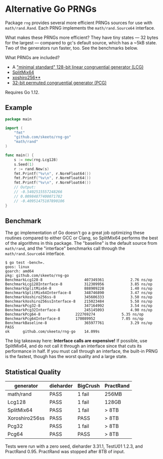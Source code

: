# Alternative Go PRNGs

Package `rng` provides several more efficient PRNGs sources for use with
`math/rand.Rand`. Each PRNG implements the `math/rand.Source64`
interface.

What makes these PRNGs more efficient? They have tiny states — 32 bytes
for the largest — compared to gc's default source, which has a ~5kB
state. Two of the generators run faster, too. See the benchmarks below.

What PRNGs are included?

* A ["minimal standard" 128-bit linear congruential generator (LCG)][lcg128]
* [SplitMix64][sm64]
* [xoshiro256\*\*][xo]
* [32-bit permuted congruential generator (PCG)][pcg32]

[lcg128]: http://www.pcg-random.org/posts/does-it-beat-the-minimal-standard.html
[sm64]: http://xoshiro.di.unimi.it/splitmix64.c
[xo]: http://xoshiro.di.unimi.it/xoshiro256starstar.c
[pcg32]: http://www.pcg-random.org/download.html

Requires Go 1.12.

## Example

```go
package main

import (
	"fmt"
	"github.com/skeeto/rng-go"
	"math/rand"
)

func main() {
	s := new(rng.Lcg128)
	s.Seed(1)
	r := rand.New(s)
	fmt.Printf("%v\n", r.NormFloat64())
	fmt.Printf("%v\n", r.NormFloat64())
	fmt.Printf("%v\n", r.NormFloat64())
	// Output:
	// -0.5402515557248266
	// 0.00984877400071782
	// -0.40951475107890106
}
```

## Benchmark

The gc implementation of Go doesn't go a great job optimizing these
routines compared to either GCC or Clang, so SplitMix64 performs the
best of the algorithms in this package. The "baseline" is the default
source from `math/rand`, and the "interface" benchmarks call through the
`math/rand.Source64` interface.

    $ go test -bench=.
    goos: linux
    goarch: amd64
    pkg: github.com/skeeto/rng-go
    BenchmarkLcg128-8                  	407349361	         2.76 ns/op
    BenchmarkLcg128Interface-8         	312309956	         3.85 ns/op
    BenchmarkSplitMix64-8              	888909228	         1.40 ns/op
    BenchmarkSplitMix64Interface-8     	348746890	         3.47 ns/op
    BenchmarkXoshiro256ss-8            	345606333	         3.50 ns/op
    BenchmarkXoshiro256ssInterface-8   	215023484	         5.58 ns/op
    BenchmarkPcg32-8                   	347164992	         3.54 ns/op
    BenchmarkPcg32Interface-8          	245145093	         4.90 ns/op
    BenchmarkPcg64-8            	222769274	         5.35 ns/op
    BenchmarkPcg64Interface-8   	170089952	         7.05 ns/op
    BenchmarkBaseline-8                	365977761	         3.29 ns/op
    PASS
    ok  	github.com/skeeto/rng-go	14.099s

The big takeaway here: **Interface calls are expensive!** If possible,
use SplitMix64, and do not call it through an interface since that cuts
its performance in half. If you must call through an interface, the
built-in PRNG is the fastest, though has the worst quality and a large
state.

## Statistical Quality

| generator      | dieharder | BigCrush | PractRand |
|----------------|-----------|----------|-----------|
| math/rand      | PASS      | 1 fail   | 256MB     |
| Lcg128         | PASS      | 1 fail   | 128GB     |
| SplitMix64     | PASS      | 1 fail   | > 8TB     |
| Xoroshiro256ss | PASS      | PASS     | > 8TB     |
| Pcg32          | PASS      | 1 fail   | > 8TB     |
| Pcg64          | PASS      | PASS     | > 8TB     |

Tests were run with a zero seed, dieharder 3.31.1, TestU01 1.2.3, and
PractRand 0.95. PractRand was stopped after 8TB of input.
